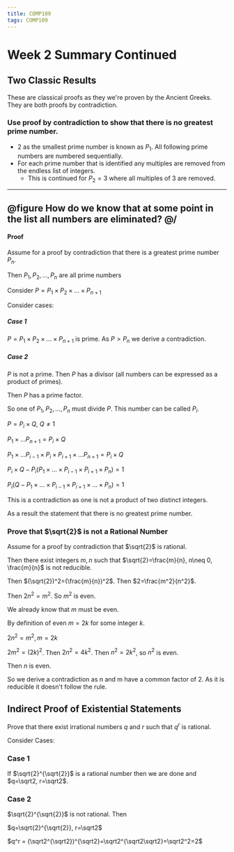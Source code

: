 ```yaml
---
title: COMP109
tags: COMP109
---
```

# Week 2 Summary Continued
## Two Classic Results
These are classical proofs as they we're proven by the Ancient Greeks. They are both proofs by contradiction.

### Use proof by contradiction to show that there is no greatest prime number.
* 2 as the smallest prime number is known as $P_1$. All following prime numbers are numbered sequentially.
* For each prime number that is identified any multiples are removed from the endless list of integers.
	* This is continued for $P_2=3$ where all multiples of 3 are removed.
	
---
@figure
How do we know that at some point in the list all numbers are eliminated?
@/
---

#### Proof
Assume for a proof by contradiction that there is a greatest prime number $P_n$.

Then $P_1, P_2, \ldots , P_n$ are all prime numbers

Consider $P=P_1\times P_2\times \ldots \times P_{n+1}$

Consider cases:

##### Case 1
$P=P_1\times P_2\times \ldots \times P_{n+1}$ is prime. As $P>P_n$ we derive a contradiction.

##### Case 2
$P$ is not a prime. Then $P$ has a divisor (all numbers can be expressed as a product of primes).

Then $P$ has a prime factor.

So one of $P_1, P_2, \ldots , P_n$ must divide $P$. This number can be called $P_i$. 

$P=P_i\times Q,\ Q\neq 1$ 

$P_1\times\ldots P_{n+1}=P_i\times Q$

$P_1\times\ldots P_{i-1} \times P_i \times P_{i+1} \times\ldots P_{n+1}=P_i\times Q$

$P_i \times Q - P_i (P_1 \times\ldots\times P_{i-1} \times P_{i+1} \times P_n)=1$

$P_i(Q-P_1 \times\ldots\times P_{i-1} \times P_{i+1} \times\ldots\times P_n) = 1$

This is a contradiction as one is not a product of two distinct integers.

As a result the statement that there is no greatest prime number.

### Prove that $\sqrt{2}$ is not a Rational Number

Assume for a proof by contradiction that $\sqrt{2}$ is rational.

Then there exist integers $m,n$ such that $\sqrt{2}=\frac{m}{n}, n\neq 0, \frac{m}{n}$ is not reducible.

Then $(\sqrt{2})^2=(\frac{m}{n})^2$. Then $2=\frac{m^2}{n^2}$.

Then $2n^2=m^2$. So $m^2$ is even.

We already know that $m$ must be even. 

By definition of even $m=2k$ for some integer $k$. 

$2n^2=m^2, m=2k$

$2m^2=(2k)^2$. Then $2n^2=4k^2$. Then $n^2=2k^2$, so $n^2$ is even. 

Then $n$ is even.

So we derive a contradiction as n and m have a common factor of $2$. As it is reducible it doesn't follow the rule.

## Indirect Proof of Existential Statements

Prove that there exist irrational numbers $q$ and $r$ such that $q^r$ is rational.

Consider Cases:

### Case 1
If $\sqrt{2}^{\sqrt{2}}$ is a rational number then we are done and $q=\sqrt2, r=\sqrt2$.

### Case 2
$\sqrt{2}^{\sqrt{2}}$ is not rational. Then 

$q=\sqrt{2}^{\sqrt{2}}, r=\sqrt2$

$q^r = (\sqrt2^{\sqrt2})^{\sqrt2}=\sqrt2^{\sqrt2\sqrt2}=\sqrt2^2=2$ 